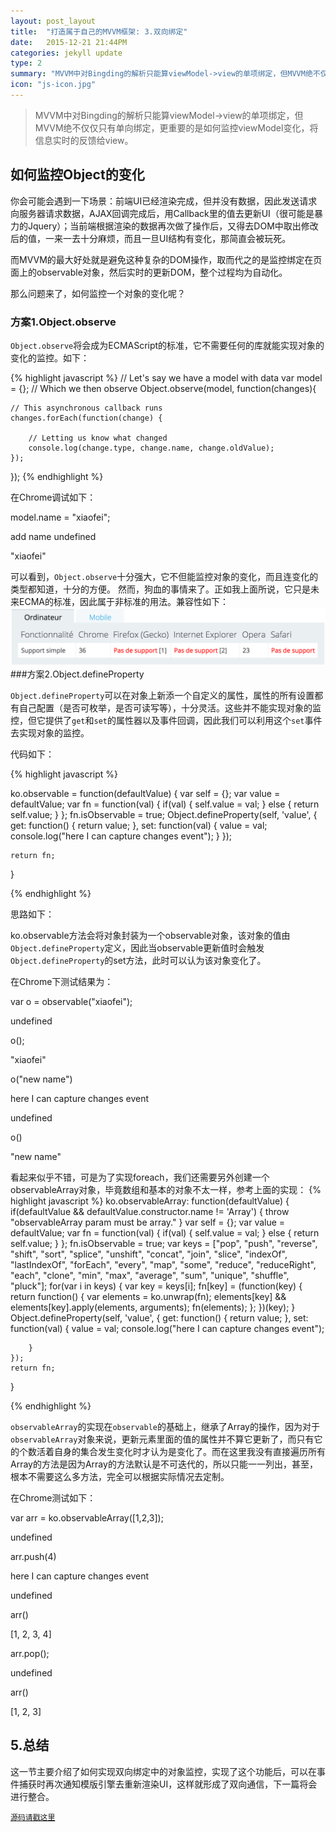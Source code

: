 ```yaml
---
layout: post_layout
title:  "打造属于自己的MVVM框架: 3.双向绑定"
date:   2015-12-21 21:44PM
categories: jekyll update
type: 2
summary: "MVVM中对Bingding的解析只能算viewModel->view的单项绑定，但MVVM绝不仅仅只有单向绑定，更重要的是如何监控viewModel变化，将信息实时的反馈给view。"
icon: "js-icon.jpg"
---
```


>MVVM中对Bingding的解析只能算viewModel->view的单项绑定，但MVVM绝不仅仅只有单向绑定，更重要的是如何监控viewModel变化，将信息实时的反馈给view。

## 如何监控Object的变化

你会可能会遇到一下场景：前端UI已经渲染完成，但并没有数据，因此发送请求向服务器请求数据，AJAX回调完成后，用Callback里的值去更新UI（很可能是暴力的Jquery）；当前端根据渲染的数据再次做了操作后，又得去DOM中取出修改后的值，一来一去十分麻烦，而且一旦UI结构有变化，那简直会被玩死。

而MVVM的最大好处就是避免这种复杂的DOM操作，取而代之的是监控绑定在页面上的observable对象，然后实时的更新DOM，整个过程均为自动化。

那么问题来了，如何监控一个对象的变化呢？

### 方案1.Object.observe

`Object.observe`将会成为ECMAScript的标准，它不需要任何的库就能实现对象的变化的监控。如下：

{% highlight javascript %}
// Let's say we have a model with data
var model = {};
// Which we then observe
Object.observe(model, function(changes){

    // This asynchronous callback runs
    changes.forEach(function(change) {

        // Letting us know what changed
        console.log(change.type, change.name, change.oldValue);
    });

});
{% endhighlight %}

在Chrome调试如下：

model.name = "xiaofei";

add name undefined

"xiaofei"

可以看到，`Object.observe`十分强大，它不但能监控对象的变化，而且连变化的类型都知道，十分的方便。
然而，狗血的事情来了。正如我上面所说，它只是未来ECMA的标准，因此属于非标准的用法。兼容性如下：
![](/../img/mvvm3/observe.jpg)
###方案2.Object.defineProperty

`Object.defineProperty`可以在对象上新添一个自定义的属性，属性的所有设置都有自己配置（是否可枚举，是否可读写等），十分灵活。这些并不能实现对象的监控，但它提供了`get`和`set`的属性器以及事件回调，因此我们可以利用这个`set`事件去实现对象的监控。

代码如下：

{% highlight javascript %}

ko.observable = function(defaultValue) {
    var self = {};
    var value = defaultValue;
    var fn = function(val) {
        if(val) {
            self.value = val;
        } else {
            return self.value;
        }
    };
    fn.isObservable = true; 
    Object.defineProperty(self, 'value', {
        get: function() {
            return value;
        },
        set: function(val) {
            value = val;
            console.log("here I can capture changes event");
        }
    });

    return fn;
}

{% endhighlight %}

思路如下：

ko.observable方法会将对象封装为一个observable对象，该对象的值由`Object.defineProperty`定义，因此当observable更新值时会触发`Object.defineProperty`的set方法，此时可以认为该对象变化了。

在Chrome下测试结果为：

var o = observable("xiaofei");

undefined

o();

"xiaofei"

o("new name")

here I can capture changes event

undefined

o()

"new name"

看起来似乎不错，可是为了实现foreach，我们还需要另外创建一个observableArray对象，毕竟数组和基本的对象不太一样，参考上面的实现：
{% highlight javascript %}
ko.observableArray: function(defaultValue) {
    if(defaultValue && defaultValue.constructor.name != 'Array') {
        throw "observableArray param must be array."
    }
    var self = {};
    var value = defaultValue;
    var fn = function(val) {
        if(val) {
            self.value = val;
        } else {
            return self.value;
        }
    };
    fn.isObservable = true; 
    var keys = ["pop", "push", "reverse", "shift", "sort", "splice", "unshift", "concat", "join", "slice", "indexOf", "lastIndexOf", "forEach", "every", "map", "some", "reduce", "reduceRight", "each", "clone", "min", "max", "average", "sum", "unique", "shuffle", "pluck"];
    for(var i in keys) {
        var key = keys[i];
        fn[key] = (function(key) {
            return function() {
                var elements = ko.unwrap(fn);
                elements[key] && elements[key].apply(elements, arguments);
                fn(elements);
            };
        })(key);
    }
    Object.defineProperty(self, 'value', {
        get: function() {
            return value;
        },
        set: function(val) {
            value = val;
            console.log("here I can capture changes event");

        }
    });
    return fn;
}

{% endhighlight %}

`observableArray`的实现在`observable`的基础上，继承了Array的操作，因为对于`observableArray`对象来说，更新元素里面的值的属性并不算它更新了，而只有它的个数活着自身的集合发生变化时才认为是变化了。而在这里我没有直接遍历所有Array的方法是因为Array的方法默认是不可迭代的，所以只能一一列出，甚至，根本不需要这么多方法，完全可以根据实际情况去定制。

在Chrome测试如下：

var arr = ko.observableArray([1,2,3]);

undefined

arr.push(4)

here I can capture changes event

undefined

arr()

[1, 2, 3, 4]

arr.pop();

undefined

arr()

[1, 2, 3]


## 5.总结

这一节主要介绍了如何实现双向绑定中的对象监控，实现了这个功能后，可以在事件捕获时再次通知模版引擎去重新渲染UI，这样就形成了双向通信，下一篇将会进行整合。

[`源码请戳这里`](https://github.com/kkkkkxiaofei/Dig-Knockout)


